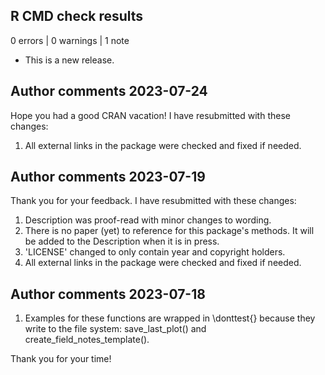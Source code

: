 ## R CMD check results

0 errors | 0 warnings | 1 note

* This is a new release.


## Author comments 2023-07-24

Hope you had a good CRAN vacation! I have resubmitted with these changes:

1. All external links in the package were checked and fixed if needed.



## Author comments 2023-07-19

Thank you for your feedback. I have resubmitted with these changes:

1. Description was proof-read with minor changes to wording.
2. There is no paper (yet) to reference for this package's methods. It will be added to the Description when it is in press.
3. 'LICENSE' changed to only contain year and copyright holders.
4. All external links in the package were checked and fixed if needed.



## Author comments 2023-07-18

1. Examples for these functions are wrapped in \donttest{} because they write to the file system: save_last_plot() and create_field_notes_template().

Thank you for your time!
